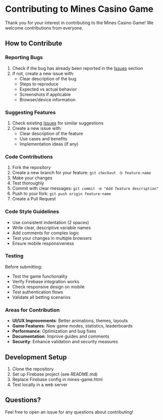 # Contributing to Mines Casino Game

Thank you for your interest in contributing to the Mines Casino Game! We welcome contributions from everyone.

## How to Contribute

### Reporting Bugs

1. Check if the bug has already been reported in the [Issues](../../issues) section
2. If not, create a new issue with:
   - Clear description of the bug
   - Steps to reproduce
   - Expected vs actual behavior
   - Screenshots if applicable
   - Browser/device information

### Suggesting Features

1. Check existing [Issues](../../issues) for similar suggestions
2. Create a new issue with:
   - Clear description of the feature
   - Use cases and benefits
   - Implementation ideas (if any)

### Code Contributions

1. Fork the repository
2. Create a new branch for your feature: `git checkout -b feature-name`
3. Make your changes
4. Test thoroughly
5. Commit with clear messages: `git commit -m "Add feature description"`
6. Push to your fork: `git push origin feature-name`
7. Create a Pull Request

### Code Style Guidelines

- Use consistent indentation (2 spaces)
- Write clear, descriptive variable names
- Add comments for complex logic
- Test your changes in multiple browsers
- Ensure mobile responsiveness

### Testing

Before submitting:
- Test the game functionality
- Verify Firebase integration works
- Check responsive design on mobile
- Test authentication flows
- Validate all betting scenarios

### Areas for Contribution

- **UI/UX Improvements**: Better animations, themes, layouts
- **Game Features**: New game modes, statistics, leaderboards
- **Performance**: Optimization and bug fixes
- **Documentation**: Improve guides and comments
- **Security**: Enhance validation and security measures

## Development Setup

1. Clone the repository
2. Set up Firebase project (see README.md)
3. Replace Firebase config in mines-game.html
4. Test locally in a web server

## Questions?

Feel free to open an issue for any questions about contributing!